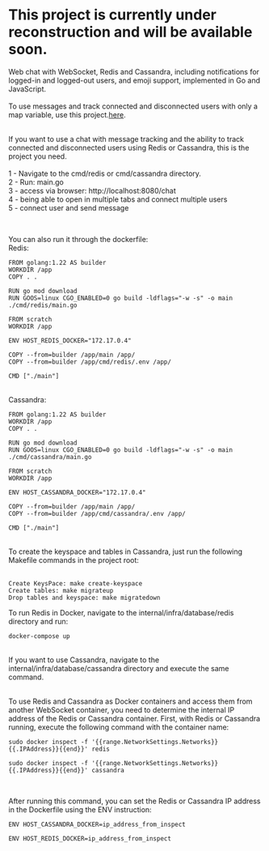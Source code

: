 <h1><strong>This project is currently under reconstruction and will be available soon.</strong></h1>

Web chat with WebSocket, Redis and Cassandra, including notifications for logged-in and logged-out users, and emoji support, implemented in Go and JavaScript.
<br /><br />
To use messages and track connected and disconnected users with only a map variable, use this project.<a href="https://github.com/rafaelsouzaribeiro/Web-chat-with-WebSocket-using-a-map-variable-in-Go">here</a>.<br /><br />

If you want to use a chat with message tracking and the ability to track connected and disconnected users using Redis or Cassandra, this is the project you need.<br />
<br />
1 - Navigate to the cmd/redis or cmd/cassandra directory.<br/>
2 - Run: main.go<br />
3 - access via browser: http://localhost:8080/chat<br />
4 - being able to open in multiple tabs and connect multiple users<br />
5 - connect user and send message

<br/>

You can also run it through the dockerfile:<br />
Redis:<br/>

 ```
FROM golang:1.22 AS builder
WORKDIR /app
COPY . .

RUN go mod download
RUN GOOS=linux CGO_ENABLED=0 go build -ldflags="-w -s" -o main ./cmd/redis/main.go

FROM scratch
WORKDIR /app

ENV HOST_REDIS_DOCKER="172.17.0.4"

COPY --from=builder /app/main /app/
COPY --from=builder /app/cmd/redis/.env /app/

CMD ["./main"]

 ```
 <br />
 Cassandra:
  <br />

 ```
FROM golang:1.22 AS builder
WORKDIR /app
COPY . .

RUN go mod download
RUN GOOS=linux CGO_ENABLED=0 go build -ldflags="-w -s" -o main ./cmd/cassandra/main.go

FROM scratch
WORKDIR /app

ENV HOST_CASSANDRA_DOCKER="172.17.0.4"

COPY --from=builder /app/main /app/
COPY --from=builder /app/cmd/cassandra/.env /app/

CMD ["./main"]

 ```
<br />
To create the keyspace and tables in Cassandra, just run the following Makefile commands in the project root:
<br/><br/>

 ```
Create KeysPace: make create-keyspace
Create tables: make migrateup
Drop tables and keyspace: make migratedown

 ```


To run Redis in Docker, navigate to the internal/infra/database/redis directory and run:<br/>
 ```
docker-compose up
 ```
<br />
If you want to use Cassandra, navigate to the internal/infra/database/cassandra directory and execute the same command.<br/><br/>
 
 To use Redis and Cassandra as Docker containers and access them from another WebSocket container, you need to determine the internal IP address of the Redis or Cassandra container. First, with Redis or Cassandra running, execute the following command with the container name:<br/>

 ```
sudo docker inspect -f '{{range.NetworkSettings.Networks}}{{.IPAddress}}{{end}}' redis
 ```


 ```
sudo docker inspect -f '{{range.NetworkSettings.Networks}}{{.IPAddress}}{{end}}' cassandra
 ```
<br/>
 
 After running this command, you can set the Redis or Cassandra IP address in the Dockerfile using the ENV instruction:

```
ENV HOST_CASSANDRA_DOCKER=ip_address_from_inspect

 ```

```
ENV HOST_REDIS_DOCKER=ip_address_from_inspect

 ```






